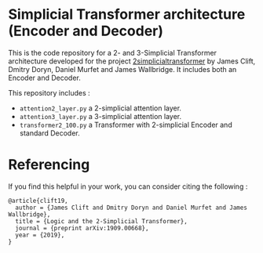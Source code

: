 # Simplicial Transformer architecture (Encoder and Decoder)

This is the code repository for a 2- and 3-Simplicial Transformer architecture developed for the project [2simplicialtransformer](https://github.com/dmurfet/2simplicialtransformer) by James Clift, Dmitry Doryn, Daniel Murfet and James Wallbridge.  It includes both an Encoder and Decoder.

This repository includes :
* `attention2_layer.py` a 2-simplicial attention layer.
* `attention3_layer.py` a 3-simplicial attention layer.
* `transformer2_100.py` a Transformer with 2-simplicial Encoder and standard Decoder.


# Referencing

If you find this helpful in your work, you can consider citing the following :

```
@article{clift19,    
  author = {James Clift and Dmitry Doryn and Daniel Murfet and James Wallbridge},    
  title = {Logic and the 2-Simplicial Transformer},    
  journal = {preprint arXiv:1909.00668},    
  year = {2019},    
}
```

